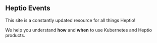 

## Heptio Events

This site is a constantly updated resource for all things Heptio!

We help you understand **how** and **when** to use Kubernetes and Heptio products.

